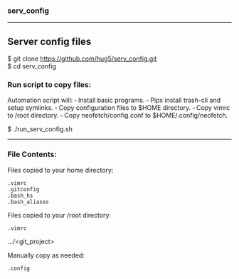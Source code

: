 ### serv_config

----------------------------------------------

## Server config files

$ git clone https://github.com/hug5/serv_config.git  
$ cd serv_config

### Run script to copy files:

Automation script will:
▫ Install basic programs.
▫ Pipx install trash-cli and setup symlinks.
▫ Copy configuration files to \$HOME directory.
▫ Copy vimrc to /root directory.
▫ Copy neofetch/config.conf to \$HOME/.config/neofetch.

$ ./run_serv_config.sh  

----------------------------------------------

### File Contents:

Files copied to your home directory:
```
.vimrc  
.gitconfig  
.bash_hs  
.bash_aliases  
```
Files copied to your /root directory:
```
.vimrc  
```

.../<git_project>
    
Manually copy as needed:
```
.config
```
